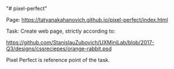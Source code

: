 "# pixel-perfect" 

Page: https://tatyanakahanovich.github.io/pixel-perfect/index.html

Task: Create web page, strictly according to:

https://github.com/StanislauZubovich/UXMiniLab/blob/2017-Q3/designs/cssreciepes/orange-rabbit.psd

Pixel Perfect is reference point of the task.
